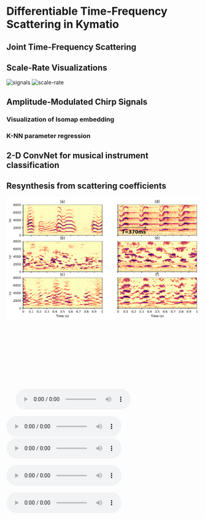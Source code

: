 # Differentiable Time-Frequency Scattering in Kymatio

## Joint Time-Frequency Scattering

## Scale-Rate Visualizations
![signals](https://user-images.githubusercontent.com/16495490/161852304-a0924fe7-7a4c-471f-a150-d20339fc8dcd.png)
![scale-rate](https://user-images.githubusercontent.com/16495490/161861321-cb3d9f2a-32f5-4abf-90f7-d9b2b85c9ae4.png)

## Amplitude-Modulated Chirp Signals

### Visualization of Isomap embedding

### K-NN parameter regression

## 2-D ConvNet for musical instrument classification

## Resynthesis from scattering coefficients
![resynthesis](https://github.com/cyrusvahidi/jtfs-gpu/blob/main/img/reconstruction_birds.png)

<ul class="bodyColum2">
  <img><source src="/img/reconstruction_birds.png" type="audio/mpeg">
     <embed height="160" width="300" src="img/reconstruction_birds.png">
  </img>
  <audio controls height="40px" width="100px">
     <source src="/audio/laughinggull.wav" type="audio/mpeg">
     <embed height="50" width="100" src="/audio/laughinggull.wav">
  </audio>
</ul>


![oggull](https://github.com/cyrusvahidi/jtfs-gpu/blob/main/audio/laughinggull.wav)
![resynthjtfsgull](https://github.com/cyrusvahidi/jtfs-gpu/blob/main/audio/reconstructed_jtfs_acc_j12_q12_t13.wav?raw=true)

![resynthjtfsgull](https://github.com/cyrusvahidi/jtfs-gpu/raw/main/audio/reconstructed_jtfs_acc_j12_q12_t13.wav)

![resynthtimescgull](https://github.com/cyrusvahidi/jtfs-gpu/audio/reconstructed_timesc_gull_j12_q12_t13.wav)


